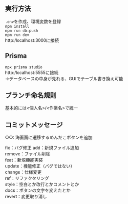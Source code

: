 ## 実行方法
```.env```を作成、環境変数を登録  
```npm install```  
```npm run db:push```  
```npm run dev```  
http:/localhost:3000に接続

## Prisma
```npx prisma studio```  
http:/localhost:5555に接続  
→データベースの中身が見れる、GUIでテーブル書き換え可能  

## ブランチ命名規則
基本的には<個人名>/<作業名>で統一  

## コミットメッセージ
○○: 海画面に遷移するめんだこボタンを追加

fix：バグ修正
add：新規ファイル追加  
remove：ファイル削除  
feat：新規機能実装  
update：機能修正（バグではない）  
change：仕様変更  
ref：リファクタリング  
style：空白とか改行とかコメントとか  
docs：ボタンの文字を変えたとか  
revert：変更取り消し  
